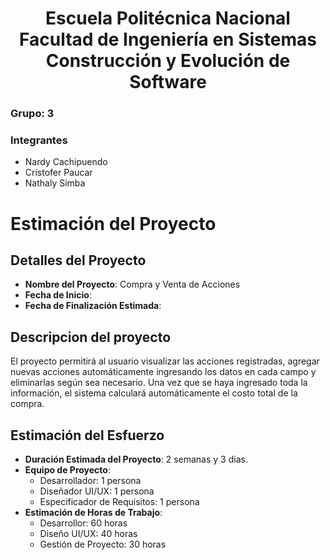 <h1 align="center">
    Escuela Politécnica Nacional<br>
    Facultad de Ingeniería en Sistemas<br>
    Construcción y Evolución de Software<br>
</h1>

### Grupo: 3

### Integrantes
- Nardy Cachipuendo
- Cristofer Paucar
- Nathaly Simba
  
# Estimación del Proyecto

## Detalles del Proyecto
- **Nombre del Proyecto**: Compra y Venta de Acciones
- **Fecha de Inicio**: 
- **Fecha de Finalización Estimada**: 

## Descripcion del proyecto
El proyecto permitirá al usuario visualizar las acciones registradas, agregar nuevas acciones automáticamente ingresando los datos en cada campo y eliminarlas según sea necesario. Una vez que se haya ingresado toda la información, el sistema calculará automáticamente el costo total de la compra.


## Estimación del Esfuerzo
- **Duración Estimada del Proyecto**: 2 semanas y 3 dias.
- **Equipo de Proyecto**:
  - Desarrollador: 1 persona
  - Diseñador UI/UX: 1 persona
  - Especificador de Requisitos: 1 persona
- **Estimación de Horas de Trabajo**:
  - Desarrollor: 60 horas
  - Diseño UI/UX: 40 horas
  - Gestión de Proyecto: 30 horas

